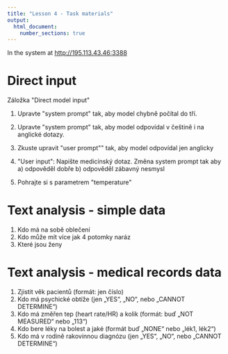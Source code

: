```yaml
---
title: "Lesson 4 - Task materials"
output: 
  html_document:
    number_sections: true
---
```


In the system at http://195.113.43.46:3388

# Direct input

Záložka "Direct model input"

1) Upravte "system prompt" tak, aby model chybně počítal do tří.

2) Upravte "system prompt" tak, aby model odpovídal v češtině i na anglické dotazy.

3) Zkuste upravit "user prompt"" tak, aby model odpovídal jen anglicky

4) "User input": Napište medicínský dotaz. Změna system prompt tak aby a) odpověděl dobře b) odpověděl zábavný nesmysl

5) Pohrajte si s parametrem "temperature"

# Text analysis - simple data

1) Kdo má na sobě oblečení
2) Kdo může mít více jak 4 potomky naráz
3) Které jsou ženy


# Text analysis - medical records data

1) Zjistit věk pacientů (formát: jen číslo)
2) Kdo má psychické obtíže (jen „YES“, „NO“, nebo „CANNOT DETERMINE“)
3) Kdo má změřen tep (heart rate/HR) a kolik (formát: buď „NOT MEASURED“ nebo „113“)
4) Kdo bere léky na bolest a jaké (formát buď „NONE“ nebo „lék1, lék2“)
5) Kdo má v rodině rakovinnou diagnózu (jen „YES“, „NO“, nebo „CANNOT DETERMINE“)




